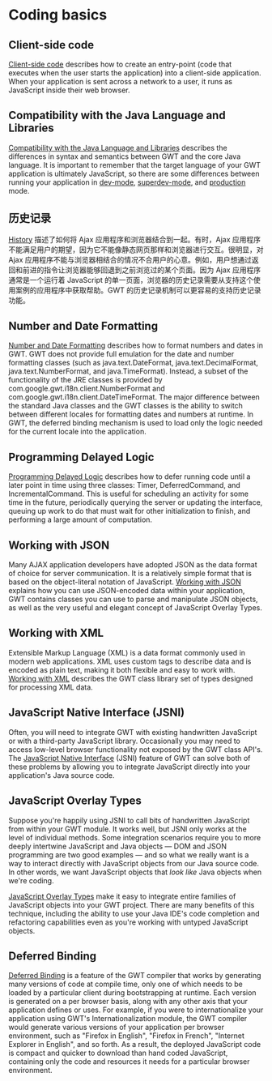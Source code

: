 Coding basics
===

## Client-side code<a id="DevGuideClientSide"></a>

[Client-side code](DevGuideCodingBasicsClient.html) describes how to create an entry-point (code that executes when the user starts the application) into a client-side application.
When your application is sent across a network to a user, it runs as JavaScript inside their web browser. 

## Compatibility with the Java Language and Libraries<a id="DevGuideJavaCompatibility"></a>

[Compatibility with the Java Language and Libraries](DevGuideCodingBasicsCompatibility.html) describes the differences in syntax and semantics between GWT and the core Java language.  It is important to remember that the target language of your GWT application is ultimately JavaScript, so there are some differences between running your application in [dev-mode](DevGuideCompilingAndDebugging.html#DevGuideDevMode), [superdev-mode](../../articles/superdevmode.html), and [production](DevGuideCompilingAndDebugging.html#DevGuideProdMode) mode. 

## 历史记录<a id="DevGuideHistory"></a>

[History](DevGuideCodingBasicsHistory.html) 描述了如何将 Ajax 应用程序和浏览器结合到一起。有时，Ajax 应用程序不能满足用户的期望，因为它不能像静态网页那样和浏览器进行交互。很明显，对 Ajax 应用程序不能与浏览器相结合的情况不合用户的心意。例如，用户想通过返回和前进的指令让浏览器能够回退到之前浏览过的某个页面。因为 Ajax 应用程序通常是一个运行着 JavaScript 的单一页面，浏览器的历史记录需要从支持这个使用案例的应用程序中获取帮助。GWT 的历史记录机制可以更容易的支持历史记录功能。

## Number and Date Formatting<a id="DevGuideDateAndNumberFormat"></a>

[Number and Date Formatting](DevGuideCodingBasicsFormatting.html) describes how to format numbers and dates in GWT.  GWT does not provide full emulation for the date and number formatting classes (such as java.text.DateFormat, java.text.DecimalFormat, java.text.NumberFormat, and java.TimeFormat). Instead, a subset of the functionality of the JRE classes is provided by com.google.gwt.i18n.client.NumberFormat and com.google.gwt.i18n.client.DateTimeFormat.  The major difference between the standard Java classes and the GWT classes is the ability to switch between different locales for formatting dates and numbers at runtime. In GWT, the deferred binding mechanism is used to load only the logic needed for the current locale into the application.

## Programming Delayed Logic<a id="DevGuideDeferredCommand"></a>

[Programming Delayed Logic](DevGuideCodingBasicsDelayed.html) describes how to defer running code until a later point in time using three classes: Timer, DeferredCommand, and IncrementalCommand.  This is useful for scheduling an activity for some time in the future, periodically querying the server or updating the interface, queuing up work to do that must wait for other initialization to finish, and performing a large amount of computation.

## Working with JSON<a id="DevGuideJSON"></a>

Many AJAX application developers have adopted JSON as the data format of choice for server communication. It is a relatively simple format that is based on the object-literal notation of JavaScript. [Working with JSON](DevGuideCodingBasicsJSON.html) explains how you can use JSON-encoded data within your application, GWT contains classes you can use to parse and manipulate JSON objects, as well as the very useful and elegant concept of JavaScript Overlay Types.

## Working with XML<a id="DevGuideXML"></a>

Extensible Markup Language (XML) is a data format commonly used in modern web applications. XML uses custom tags to describe
data and is encoded as plain text, making it both flexible and easy to work with.  [Working with XML](DevGuideCodingBasicsXML.html) describes the GWT class library set of types designed for processing XML data.

## JavaScript Native Interface (JSNI)<a id="DevGuideJavaScriptNativeInterface"></a>

Often, you will need to integrate GWT with existing handwritten JavaScript or with a third-party JavaScript library. Occasionally you may need to access low-level browser functionality not exposed by the GWT class API's. The [JavaScript Native Interface](DevGuideCodingBasicsJSNI.html) (JSNI) feature of GWT can solve both of these problems by allowing you to integrate JavaScript directly into your application's Java source code.

## JavaScript Overlay Types<a id="DevGuideOverlayTypes"></a>

Suppose you're happily using JSNI to call bits of handwritten JavaScript from within your GWT module. It works well, but JSNI only works at the level of individual methods. Some integration scenarios require you to more deeply intertwine JavaScript and Java objects &mdash; DOM and JSON programming are two good examples &mdash; and so what we really want is a way to interact directly with JavaScript objects from our Java source code. In other words, we want JavaScript objects that _look like_ Java objects when we're coding.

[JavaScript Overlay Types](DevGuideCodingBasicsOverlay.html) make it easy to integrate entire families of JavaScript objects into your GWT project. There are many benefits of this technique, including the ability to use your Java IDE's code completion and refactoring capabilities even as you're working with untyped JavaScript objects.

## Deferred Binding<a id="DevGuideDeferredBinding"></a>

[Deferred Binding](DevGuideCodingBasicsDeferred.html) is a feature of the GWT compiler that works by generating many versions of code at compile time, only one of which needs to be loaded by a particular client
during bootstrapping at runtime. Each version is generated on a per browser basis, along with any other axis that your application defines or uses. For example, if you were to internationalize your application using GWT's Internationalization module, the GWT compiler would generate various versions of your application per browser environment, such as "Firefox in English", "Firefox in French", "Internet Explorer in English", and so forth. As a result, the deployed JavaScript code is compact and quicker to download than hand coded JavaScript, containing only the code and resources it needs for a particular browser environment.
